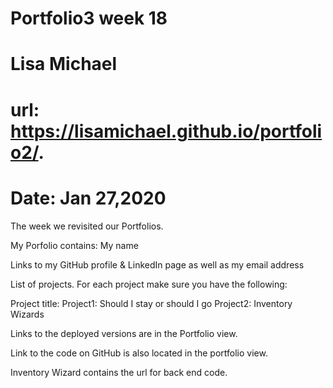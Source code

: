# Portfolio3 week 18
# Lisa Michael 
# url: https://lisamichael.github.io/portfolio2/.
# Date: Jan 27,2020

The week we revisited our Portfolios. 

My Porfolio contains: 
My name

Links to my GitHub profile & LinkedIn page as well as my email address


List of projects. For each project make sure you have the following:

Project title: 
Project1: Should I stay or should I go
Project2: Inventory Wizards

Links to the deployed versions are in the Portfolio view. 

Link to the code on GitHub is also located in the portfolio view.

Inventory Wizard contains the url for back end code. 




